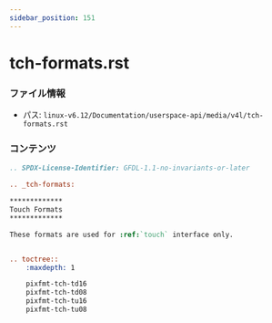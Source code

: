 ```yaml
---
sidebar_position: 151
---
```

# tch-formats.rst

### ファイル情報

- パス: `linux-v6.12/Documentation/userspace-api/media/v4l/tch-formats.rst`

### コンテンツ

```rst
.. SPDX-License-Identifier: GFDL-1.1-no-invariants-or-later

.. _tch-formats:

*************
Touch Formats
*************

These formats are used for :ref:`touch` interface only.


.. toctree::
    :maxdepth: 1

    pixfmt-tch-td16
    pixfmt-tch-td08
    pixfmt-tch-tu16
    pixfmt-tch-tu08

```
